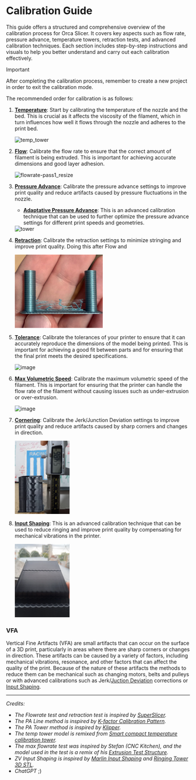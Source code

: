 # Calibration Guide

This guide offers a structured and comprehensive overview of the calibration process for Orca Slicer. It covers key aspects such as flow rate, pressure advance, temperature towers, retraction tests, and advanced calibration techniques. Each section includes step-by-step instructions and visuals to help you better understand and carry out each calibration effectively.

> [!IMPORTANT]
> After completing the calibration process, remember to create a new project in order to exit the calibration mode.

The recommended order for calibration is as follows:

1. **[Temperature](temp-calib.md)**: Start by calibrating the temperature of the nozzle and the bed. This is crucial as it affects the viscosity of the filament, which in turn influences how well it flows through the nozzle and adheres to the print bed.

   <img src="https://user-images.githubusercontent.com/103989404/221344534-40e1a629-450c-4ad5-a051-8e240e261a51.jpeg" alt="temp_tower" height="200">  

2. **[Flow](flow-rate-calib.md)**: Calibrate the flow rate to ensure that the correct amount of filament is being extruded. This is important for achieving accurate dimensions and good layer adhesion.
 
   <img src="https://user-images.githubusercontent.com/103989404/210138585-98821729-b19e-4452-a08d-697f147d36f0.jpg" alt="flowrate-pass1_resize" height="200">

3. **[Pressure Advance](pressure-advance-calib.md)**: Calibrate the pressure advance settings to improve print quality and reduce artifacts caused by pressure fluctuations in the nozzle.
   - **[Adaptative Pressure Advance](adaptive-pressure-advance-calib.md)**: This is an advanced calibration technique that can be used to further optimize the pressure advance settings for different print speeds and geometries.
 
   <img src="https://user-images.githubusercontent.com/103989404/210140231-e886b98d-280a-4464-9781-c74ed9b7d44e.jpg" alt="tower" height="200">

4. **[Retraction](retraction-calib.md)**: Calibrate the retraction settings to minimize stringing and improve print quality. Doing this after Flow and 

   <img src="../../images/retraction_test_print.jpg" alt="retraction" height="200">

5. **[Tolerance](tolerance-calib.md)**: Calibrate the tolerances of your printer to ensure that it can accurately reproduce the dimensions of the model being printed. This is important for achieving a good fit between parts and for ensuring that the final print meets the desired specifications.

   <img src="../../images/OrcaToleranceTes_m6.jpg" alt="image" height="200">

6. **[Max Volumetric Speed](volumetric-speed-calib.md)**: Calibrate the maximum volumetric speed of the filament. This is important for ensuring that the printer can handle the flow rate of the filament without causing issues such as under-extrusion or over-extrusion.

   <img src="../../images/vmf_measurement_point.jpg" alt="image" height="200">

7.  **[Cornering](cornering-calib.md)**: Calibrate the Jerk/Junction Deviation settings to improve print quality and reduce artifacts caused by sharp corners and changes in direction.

      <img src="../../images/JunctionDeviation/jd_second_print_measure.jpg" alt="image" height="200">

8. **[Input Shaping](input-shaping-calib.md)**: This is an advanced calibration technique that can be used to reduce ringing and improve print quality by compensating for mechanical vibrations in the printer.

   <img src="../../images/InputShaping/IS_damp_marlin_print_measure.jpg" alt="image" height="200">

### VFA

Vertical Fine Artifacts (VFA) are small artifacts that can occur on the surface of a 3D print, particularly in areas where there are sharp corners or changes in direction. These artifacts can be caused by a variety of factors, including mechanical vibrations, resonance, and other factors that can affect the quality of the print.
Because of the nature of these artifacts the methods to reduce them can be mechanical such as changing motors, belts and pulleys or with advanced calibrations such as Jerk/[Juction Deviation](#junction-deviation) corrections or [Input Shaping](#input-shaping).


***
*Credits:*  
- *The Flowrate test and retraction test is inspired by [SuperSlicer](https://github.com/supermerill/SuperSlicer).*
- *The PA Line method is inspired by [K-factor Calibration Pattern](https://marlinfw.org/tools/lin_advance/k-factor.html).*
- *The PA Tower method is inspired by [Klipper](https://www.klipper3d.org/Pressure_Advance.html).*
- *The temp tower model is remixed from [Smart compact temperature calibration tower](https://www.thingiverse.com/thing:2729076).*
- *The max flowrate test was inspired by Stefan (CNC Kitchen), and the model used in the test is a remix of his [Extrusion Test Structure](https://www.printables.com/model/342075-extrusion-test-structure).*
- *ZV Input Shaping is inspired by [Marlin Input Shaping](https://marlinfw.org/docs/features/input_shaping.html) and [Ringing Tower 3D STL](https://marlinfw.org/assets/stl/ringing_tower.stl).*
- *ChatGPT* ;)
